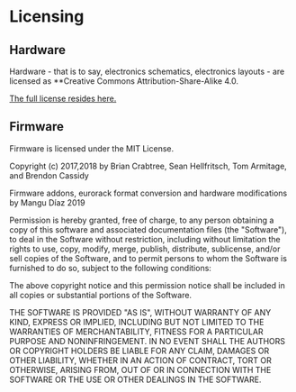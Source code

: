 # Licensing

## Hardware

Hardware  - that is to say, electronics schematics, electronics layouts - are licensed as **Creative Commons Attribution-Share-Alike 4.0.

[The full license resides here.](https://creativecommons.org/licenses/by-sa/4.0/legalcode)

## Firmware

Firmware is licensed under the MIT License.

Copyright (c) 2017,2018 by Brian Crabtree, Sean Hellfritsch, Tom Armitage, and Brendon Cassidy

Firmware addons, eurorack format conversion and hardware modifications by Mangu Díaz 2019

Permission is hereby granted, free of charge, to any person obtaining a copy of this software and associated documentation files (the "Software"), to deal in the Software without restriction, including without limitation the rights to use, copy, modify, merge, publish, distribute, sublicense, and/or sell copies of the Software, and to permit persons to whom the Software is furnished to do so, subject to the following conditions:

The above copyright notice and this permission notice shall be included in all copies or substantial portions of the Software.

THE SOFTWARE IS PROVIDED "AS IS", WITHOUT WARRANTY OF ANY KIND, EXPRESS OR IMPLIED, INCLUDING BUT NOT LIMITED TO THE WARRANTIES OF MERCHANTABILITY, FITNESS FOR A PARTICULAR PURPOSE AND NONINFRINGEMENT. IN NO EVENT SHALL THE AUTHORS OR COPYRIGHT HOLDERS BE LIABLE FOR ANY CLAIM, DAMAGES OR OTHER LIABILITY, WHETHER IN AN ACTION OF CONTRACT, TORT OR OTHERWISE, ARISING FROM, OUT OF OR IN CONNECTION WITH THE SOFTWARE OR THE USE OR OTHER DEALINGS IN THE SOFTWARE.
